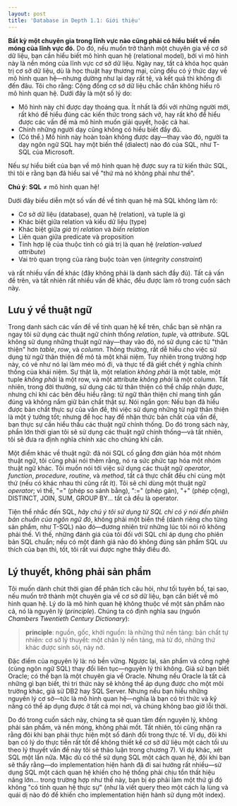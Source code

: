 ```yaml
---
layout: post
title: 'Database in Depth 1.1: Giới thiệu'
---
```


**Bất kỳ một chuyên gia trong lĩnh vực nào cũng phải có hiểu biết về nền móng của lĩnh vực đó.** Do đó, nếu muốn trở thành một chuyên gia về cơ sở dữ liệu, bạn cần hiểu biết mô hình quan hệ (relational model), bởi vì mô hình này là nền móng của lĩnh vực cơ sở dữ liệu. Ngày nay, tất cả khóa học quản trị cơ sở dữ liệu, dù là học thuật hay thương mại, cũng đều có ý thức dạy về mô hình quan hệ&mdash;nhưng dường như lại dạy rất tệ, và kết quả thì không đi đến đâu. Tôi cho rằng: Cộng đồng cơ sở dữ liệu chắc chắn không hiểu rõ mô hình quan hệ. Dưới đây là một số lý do:

 * Mô hình này chỉ được dạy thoáng qua. Ít nhất là đối với những người mới, rất khó để hiểu đúng các kiến thức trong sách vở, hay rất khó để hiểu được các vấn đề mà mô hình muốn giải quyết, hoặc cả hai.
 * Chính những người dạy cũng không có hiểu biết đầy đủ.
 * (Có thể.) Mô hình này hoàn toàn không được dạy&mdash;thay vào đó, người ta dạy ngôn ngữ SQL hay một biến thể (dialect) nào đó của SQL, như T-SQL của Microsoft.

Nếu sự hiểu biết của bạn về mô hình quan hệ được suy ra từ kiến thức SQL, thì tôi e rằng bạn đã hiểu sai về "thứ mà nó không phải như thế".

<div class="definition">
  <strong>Chú ý</strong>: <strong>SQL</strong> &ne; mô hình quan hệ!
</div>

Dưới đây biểu diễn một số vấn đề về tính quan hệ mà SQL không làm rõ:

 * Cơ sở dữ liệu (database), quan hệ (relation), và tuple là gì
 * Khác biệt giữa relation và kiểu dữ liệu (type)
 * Khác biệt giữa *giá trị relation* và *biến relation*
 * Liên quan giữa predicate và proposition
 * Tính hợp lệ của thuộc tính có giá trị là quan hệ (*relation-valued attribute*)
 * Vai trò quan trọng của ràng buộc toàn vẹn (*integrity constraint*)

và rất nhiều vấn đề khác (đây không phải là danh sách đầy đủ). Tất cả vấn đề trên, và tất nhiên rất nhiều vấn đề khác, đều được làm rõ trong cuốn sách này.

## Lưu ý về thuật ngữ

Trong danh sách các vấn đề về tính quan hệ kể trên, chắc bạn sẽ nhận ra ngay tôi sử dụng các thuật ngữ chính thống *relation*, *tuple*, và *attribute*. SQL không sử dụng những thuật ngữ này&mdash;thay vào đó, nó sử dụng các từ "thân thiện" hơn *table*, *row*, và *column*. Thông thường, rất dễ hiểu cho việc sử dụng từ ngữ thân thiện để mô tả một khái niệm. Tuy nhiên trong trường hợp này, có vẻ như nó lại làm méo mó đi, và thực tế đã giết chết ý nghĩa chính thống của khái niệm. Sự thật là, một relation *không phải* là một table, một tuple *không phải* là một row, và một attribute *không phải* là một column. Tất nhiên, trong đời thường, sử dụng các từ thân thiện có thể chấp nhận được, nhưng chỉ khi các bên đều hiểu rằng: từ ngữ thân thiện chỉ mang tính gần đúng và không nắm giữ bản chất thật sự. Nói ngắn gọn: Nếu bạn đã hiểu được bản chất thực sự của vấn đề, thì việc sử dụng những từ ngữ thân thiện là một ý tưởng tốt; nhưng để học hay để nhận thức bản chất của vấn đề, bạn thực sự cần hiểu thấu các thuật ngữ chính thống. Do đó trong sách này, phần lớn thời gian tôi sẽ sử dụng các thuật ngữ chính thống&mdash;và tất nhiên, tôi sẽ đưa ra định nghĩa chính xác cho chúng khi cần.

Một điểm khác về thuật ngữ: đã nói SQL cố gắng đơn giản hóa một nhóm thuật ngữ, tôi cũng phải nói thêm rằng, nó ra sức phức tạp hóa một nhóm thuật ngữ khác. Tôi muốn nói tới việc sử dụng các thuật ngữ *operator*, *function*, *procedure*, *routine*, và *method*, tất cả thực chất đều chỉ cùng một thứ (nếu có khác nhau thì cũng rất ít). Tôi sẽ chỉ dùng một thuật ngữ *operator*; vì thế, "=" (phép so sánh bằng), ":=" (phép gán), "+" (phép cộng), DISTINCT, JOIN, SUM, GROUP BY... tất cả đều là operator.

Tiện thể nhắc đến SQL, *hãy chú ý tôi sử dụng từ SQL chỉ có ý nói đến phiên bản chuẩn của ngôn ngữ đó*, không phải một biến thể (dành riêng cho từng sản phẩm, như T-SQL) nào đó&mdash;đương nhiên trừ những lúc tôi nói rõ không phải thế. Vì thế, những đánh giá của tôi đối với SQL chỉ áp dụng cho phiên bản SQL chuẩn; nếu có một đánh giá nào đó không đúng sản phẩm SQL ưu thích của bạn thì, tốt, tôi rất vui được nghe thấy điều đó.

## Lý thuyết, không phải sản phẩm

Tôi muốn dành chút thời gian để phân tích câu hỏi, như tối tuyên bố, tại sao, nếu muốn trở thành một chuyên gia về cơ sở dữ liệu, bạn cần biết về mô hình quan hệ. Lý do là mô hình quan hệ không thuộc về một sản phẩm nào cả, nó là nguyên lý (*principle*). Chúng ta có định nghĩa sau (nguồn *Chambers Twentieth Century Dictionary*):

 > **principle**: nguồn, gốc, khởi nguồn: là những thứ nền tảng: bản chất tự nhiên: cơ sở lý thuyết: một chân lý nền tảng, mà từ đó, những thứ khác được sinh sôi, nảy nở.

Đặc điểm của nguyên lý là: nó bền vững. Ngược lại, sản phẩm và công nghệ (cùng ngôn ngữ SQL) thay đổi liên tục&mdash;nguyên lý thì không. Giả sử bạn biết Oracle; có thể bạn là một chuyên gia về Oracle. Nhưng nếu Oracle là tất cả những gì bạn biết, thì tri thức này sẽ không thể áp dụng được cho một môi trường khác, giả sử DB2 hay SQL Server. Nhưng nếu bạn hiểu những nguyên lý cơ sở&mdash;tức là mô hình quan hệ&mdash;nghĩa là bạn có tri thức và kỹ năng có thể áp dụng được ở tất cả mọi nơi, và chúng không bao giờ lỗi thời.

Do đó trong cuốn sách này, chúng ta sẽ quan tâm đến nguyên lý, không phải sản phẩm, và nền móng, không phải mốt. Tất nhiên, tôi cũng nhận ra rằng đôi khi bạn phải thực hiện một số đánh đổi trong thực tế. Ví dụ, đôi khi bạn có lý do thực tiễn rất tốt để không thiết kế cơ sở dữ liệu một cách tối ưu theo lý thuyết vấn đề này tôi sẽ thảo luận trong chương 7). Ví dụ khác, xét SQL một lần nữa. Mặc dù có thể sử dụng SQL một cách quan hệ, đôi khi bạn sẽ thấy rằng&mdash;do implementation hiện hành đã đi sai hướng rất nhiều&mdash;sử dụng SQL một cách quan hệ khiến cho hệ thống phải chịu tổn thất hiệu năng lớn... trong trường hợp như thế này, bạn bị ép phải làm một thứ gì đó không "có tính quan hệ thực sự" (như là viết query theo một cách lạ lùng và quái dị nào đó để khiến cho implementation hiện hành sử dụng một index).
